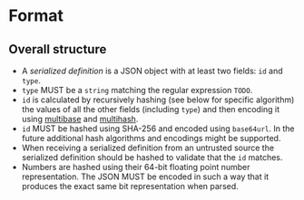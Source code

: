 # Format

## Overall structure

- A _serialized definition_ is a JSON object with at least two fields: `id` and `type`.
- `type` MUST be a `string` matching the regular expression `TODO`.
- `id` is calculated by recursively hashing (see below for specific algorithm) the values of all the other fields (including `type`) and then encoding it using [multibase](https://github.com/multiformats/multibase) and [multihash](https://github.com/multiformats/multihash).
- `id` MUST be hashed using SHA-256 and encoded using `base64url`.
  In the future additional hash algorithms and encodings might be supported.
- When receiving a serialized definition from an untrusted source the serialized definition should be hashed to validate that the `id` matches.
- Numbers are hashed using their 64-bit floating point number representation.
  The JSON MUST be encoded in such a way that it produces the exact same bit representation when parsed.
